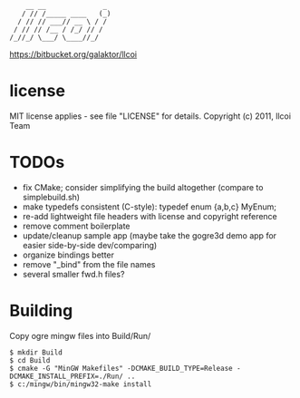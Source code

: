 ```
    __ __              _ 
   / // /_____ ____   (_)
  / // // ___// __ \ / / 
 / // // /__ / /_/ // /  
/_//_/ \___/ \____//_/   
```
https://bitbucket.org/galaktor/llcoi 

# license
MIT license applies - see file "LICENSE" for details. Copyright (c) 2011, llcoi Team

# TODOs
* fix CMake; consider simplifying the build altogether (compare to simplebuild.sh)
* make typedefs consistent (C-style): typedef enum {a,b,c} MyEnum;
* re-add lightweight file headers with license and copyright reference
* remove comment boilerplate
* update/cleanup sample app (maybe take the gogre3d demo app for easier side-by-side dev/comparing)
* organize bindings better
 * remove "_bind" from the file names
 * several smaller fwd.h files?

# Building 

Copy ogre mingw files into Build/Run/

```
$ mkdir Build
$ cd Build
$ cmake -G "MinGW Makefiles" -DCMAKE_BUILD_TYPE=Release -DCMAKE_INSTALL_PREFIX=./Run/ ..
$ c:/mingw/bin/mingw32-make install
```
